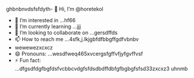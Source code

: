 ghbnbnvdsfsfdyth- 👋 Hi, I’m @horetekol
- 👀 I’m interested in ...hf66
- 🌱 I’m currently learning ...jjj
- 💞️ I’m looking to collaborate on ...gersdffds
- 📫 How to reach me ...4sfk,j.lkjgbfdfbbgffgdfvbnbv
- wewewezxcxcz
- 😄 Pronouns: ...wesdfweq465xvcergsfgffvfjyfgvffvsf
- ⚡ Fun fact: ...dfgsdfdgfbgfdsfvcbbcvdgfsfdsdbdffdbfgfbgbgfsfsd33zxcxz3
uhnmb
<!---tgrrt26223gbffgasa
horetekol/horetekol is a ✨ special ✨ repositorsdfy becssdasduse its `README.md` (thirtgs file) appears on your GitHub profile.
You can click the Preview link to take a look at your chan543ges.63fhghfgcbnegreqwewq
wergfn
